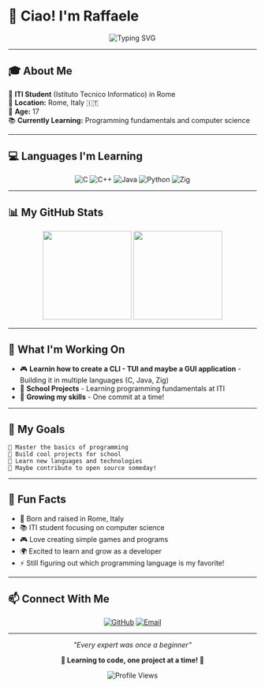 # 👋 Ciao! I'm Raffaele

<div align="center">
  
![Typing SVG](https://readme-typing-svg.herokuapp.com?font=Fira+Code&size=20&duration=3000&pause=1000&color=36BCF7&center=true&vCenter=true&width=435&lines=17+Year+Old+Student;Learning+to+Code;Rome%2C+Italy+🇮🇹)

</div>

---

## 🎓 About Me

🏫 **ITI Student** (Istituto Tecnico Informatico) in Rome  
📍 **Location:** Rome, Italy 🇮🇹  
🎂 **Age:** 17  
📚 **Currently Learning:** Programming fundamentals and computer science  

---

## 💻 Languages I'm Learning

<div align="center">

![C](https://img.shields.io/badge/C-00599C?style=for-the-badge&logo=c&logoColor=white)
![C++](https://img.shields.io/badge/C++-00599C?style=for-the-badge&logo=c%2B%2B&logoColor=white)
![Java](https://img.shields.io/badge/Java-ED8B00?style=for-the-badge&logo=openjdk&logoColor=white)
![Python](https://img.shields.io/badge/Python-3776AB?style=for-the-badge&logo=python&logoColor=white)
![Zig](https://img.shields.io/badge/Zig-F7A41D?style=for-the-badge&logo=zig&logoColor=white)

</div>

---

## 📊 My GitHub Stats

<div align="center">
  
<img height="180em" src="https://github-readme-stats.vercel.app/api?username=Ra77a3l3-jar&show_icons=true&theme=radical&include_all_commits=true"/>
<img height="180em" src="https://github-readme-stats.vercel.app/api/top-langs/?username=Ra77a3l3-jar&layout=compact&theme=radical"/>

</div>

---

## 🚀 What I'm Working On

- 🎮 **Learnin how to create a CLI - TUI and maybe a GUI application** - Building it in multiple languages (C, Java, Zig)
- 📖 **School Projects** - Learning programming fundamentals at ITI
- 🌱 **Growing my skills** - One commit at a time!

---

## 🎯 My Goals

```
🔹 Master the basics of programming
🔹 Build cool projects for school
🔹 Learn new languages and technologies
🔹 Maybe contribute to open source someday!
```

---

## 🌟 Fun Facts

- 🍝 Born and raised in Rome, Italy
- 📚 ITI student focusing on computer science
- 🎮 Love creating simple games and programs
- 🌍 Excited to learn and grow as a developer
- ⚡ Still figuring out which programming language is my favorite!

---

## 📫 Connect With Me

<div align="center">

[![GitHub](https://img.shields.io/badge/GitHub-181717?style=for-the-badge&logo=github&logoColor=white)](https://github.com/Ra77a3l3-jar)
[![Email](https://img.shields.io/badge/Email-D14836?style=for-the-badge&logo=gmail&logoColor=white)](mailto:raffaelemeo@runningcode.it)

</div>

---

<div align="center">
  
*"Every expert was once a beginner"*

**🚀 Learning to code, one project at a time! 🚀**

![Profile Views](https://komarev.com/ghpvc/?username=Ra77a3l3-jar&color=blue&style=flat-square)

</div>
